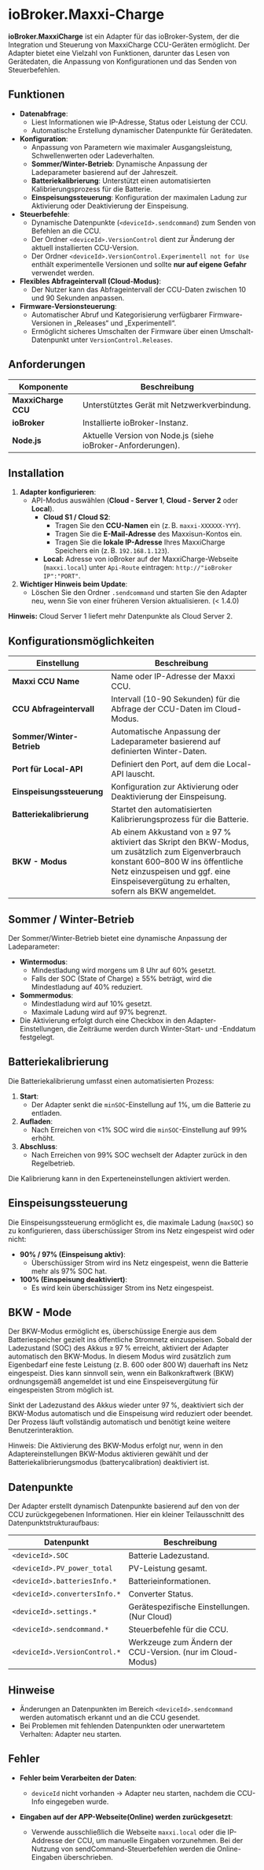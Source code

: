 # ioBroker.Maxxi-Charge

**ioBroker.MaxxiCharge** ist ein Adapter für das ioBroker-System, der die Integration und Steuerung von MaxxiCharge CCU-Geräten ermöglicht. Der Adapter bietet eine Vielzahl von Funktionen, darunter das Lesen von Gerätedaten, die Anpassung von Konfigurationen und das Senden von Steuerbefehlen.

## Funktionen

- **Datenabfrage**:
    - Liest Informationen wie IP-Adresse, Status oder Leistung der CCU.
    - Automatische Erstellung dynamischer Datenpunkte für Gerätedaten.
- **Konfiguration**:
    - Anpassung von Parametern wie maximaler Ausgangsleistung, Schwellenwerten oder Ladeverhalten.
    - **Sommer/Winter-Betrieb**: Dynamische Anpassung der Ladeparameter basierend auf der Jahreszeit.
    - **Batteriekalibrierung**: Unterstützt einen automatisierten Kalibrierungsprozess für die Batterie.
    - **Einspeisungssteuerung**: Konfiguration der maximalen Ladung zur Aktivierung oder Deaktivierung der Einspeisung.
- **Steuerbefehle**:
    - Dynamische Datenpunkte (`<deviceId>.sendcommand`) zum Senden von Befehlen an die CCU.
    - Der Ordner `<deviceId>.VersionControl` dient zur Änderung der aktuell installierten CCU-Version.
    - Der Ordner `<deviceId>.VersionControl.Experimentell not for Use` enthält experimentelle Versionen und sollte **nur auf eigene Gefahr** verwendet werden.
- **Flexibles Abfrageintervall (Cloud-Modus)**:
    - Der Nutzer kann das Abfrageintervall der CCU-Daten zwischen 10 und 90 Sekunden anpassen.
- **Firmware-Versionsteuerung**:
    - Automatischer Abruf und Kategorisierung verfügbarer Firmware-Versionen in „Releases“ und „Experimentell“.
    - Ermöglicht sicheres Umschalten der Firmware über einen Umschalt-Datenpunkt unter `VersionControl.Releases`.

## Anforderungen

| Komponente                  | Beschreibung                                                 |
|-----------------------------|--------------------------------------------------------------|
| **MaxxiCharge CCU**         | Unterstütztes Gerät mit Netzwerkverbindung.                  |
| **ioBroker**                | Installierte ioBroker-Instanz.                               |
| **Node.js**                 | Aktuelle Version von Node.js (siehe ioBroker-Anforderungen). |

## Installation

1. **Adapter konfigurieren**:
    - API-Modus auswählen (**Cloud - Server 1**, **Cloud - Server 2** oder **Local**).
        - **Cloud S1 / Cloud S2**:
            - Tragen Sie den **CCU-Namen** ein (z. B. `maxxi-XXXXXX-YYY`).
            - Tragen Sie die **E-Mail-Adresse** des Maxxisun-Kontos ein.
            - Tragen Sie die **lokale IP-Adresse** Ihres MaxxiCharge Speichers ein (z. B. `192.168.1.123`).
      - **Local:** Adresse von ioBroker auf der MaxxiCharge-Webseite (`maxxi.local`) unter `Api-Route` eintragen: `http://"ioBroker IP":"PORT"`.
2. **Wichtiger Hinweis beim Update**:
    - Löschen Sie den Ordner `.sendcommand` und starten Sie den Adapter neu, wenn Sie von einer früheren Version aktualisieren. (< 1.4.0)

**Hinweis:** Cloud Server 1 liefert mehr Datenpunkte als Cloud Server 2.

## Konfigurationsmöglichkeiten

| Einstellung               | Beschreibung                                                                                                                                                                                                                     |
|---------------------------|----------------------------------------------------------------------------------------------------------------------------------------------------------------------------------------------------------------------------------|
| **Maxxi CCU Name**        | Name oder IP-Adresse der Maxxi CCU.                                                                                                                                                                                              |
| **CCU Abfrageintervall**  | Intervall (10-90 Sekunden) für die Abfrage der CCU-Daten im Cloud-Modus.                                                                                                                                                         |
| **Sommer/Winter-Betrieb** | Automatische Anpassung der Ladeparameter basierend auf definierten Winter-Daten.                                                                                                                                                 |
| **Port für Local-API**    | Definiert den Port, auf dem die Local-API lauscht.                                                                                                                                                                               |
| **Einspeisungssteuerung** | Konfiguration zur Aktivierung oder Deaktivierung der Einspeisung.                                                                                                                                                                |
| **Batteriekalibrierung**  | Startet den automatisierten Kalibrierungsprozess für die Batterie.                                                                                                                                                               |
| **BKW - Modus**           | Ab einem Akkustand von ≥ 97 % aktiviert das Skript den BKW-Modus, um zusätzlich zum Eigenverbrauch konstant 600–800 W ins öffentliche Netz einzuspeisen und ggf. eine Einspeisevergütung zu erhalten, sofern als BKW angemeldet. |

## Sommer / Winter-Betrieb

Der Sommer/Winter-Betrieb bietet eine dynamische Anpassung der Ladeparameter:

- **Wintermodus**:
    - Mindestladung wird morgens um 8 Uhr auf 60% gesetzt.
    - Falls der SOC (State of Charge) ≥ 55% beträgt, wird die Mindestladung auf 40% reduziert.
- **Sommermodus**:
    - Mindestladung wird auf 10% gesetzt.
    - Maximale Ladung wird auf 97% begrenzt.
- Die Aktivierung erfolgt durch eine Checkbox in den Adapter-Einstellungen, die Zeiträume werden durch Winter-Start- und -Enddatum festgelegt.

## Batteriekalibrierung

Die Batteriekalibrierung umfasst einen automatisierten Prozess:

1. **Start**:
    - Der Adapter senkt die `minSOC`-Einstellung auf 1%, um die Batterie zu entladen.
2. **Aufladen**:
    - Nach Erreichen von <1% SOC wird die `minSOC`-Einstellung auf 99% erhöht.
3. **Abschluss**:
    - Nach Erreichen von 99% SOC wechselt der Adapter zurück in den Regelbetrieb.

Die Kalibrierung kann in den Experteneinstellungen aktiviert werden.

## Einspeisungssteuerung

Die Einspeisungssteuerung ermöglicht es, die maximale Ladung (`maxSOC`) so zu konfigurieren, dass überschüssiger Strom ins Netz eingespeist wird oder nicht:

- **90% / 97% (Einspeisung aktiv)**:
    - Überschüssiger Strom wird ins Netz eingespeist, wenn die Batterie mehr als 97% SOC hat.
- **100% (Einspeisung deaktiviert)**:
    - Es wird kein überschüssiger Strom ins Netz eingespeist.

## BKW - Mode

Der BKW-Modus ermöglicht es, überschüssige Energie aus dem Batteriespeicher gezielt ins öffentliche Stromnetz einzuspeisen.
Sobald der Ladezustand (SOC) des Akkus ≥ 97 % erreicht, aktiviert der Adapter automatisch den BKW-Modus.
In diesem Modus wird zusätzlich zum Eigenbedarf eine feste Leistung (z. B. 600 oder 800 W) dauerhaft ins Netz eingespeist.
Dies kann sinnvoll sein, wenn ein Balkonkraftwerk (BKW) ordnungsgemäß angemeldet ist und eine Einspeisevergütung für eingespeisten Strom möglich ist.

Sinkt der Ladezustand des Akkus wieder unter 97 %, deaktiviert sich der BKW-Modus automatisch und die Einspeisung wird reduziert oder beendet.
Der Prozess läuft vollständig automatisch und benötigt keine weitere Benutzerinteraktion.

Hinweis: Die Aktivierung des BKW-Modus erfolgt nur, wenn in den Adaptereinstellungen BKW-Modus aktivieren gewählt und der Batteriekalibrierungsmodus (batterycalibration) deaktiviert ist.

## Datenpunkte

Der Adapter erstellt dynamisch Datenpunkte basierend auf den von der CCU zurückgegebenen Informationen. Hier ein kleiner Teilausschnitt des Datenpunktstrukturaufbaus:

| Datenpunkt                    | Beschreibung                                               |
|-------------------------------|------------------------------------------------------------|
| `<deviceId>.SOC`              | Batterie Ladezustand.                                      |
| `<deviceId>.PV_power_total`   | PV-Leistung gesamt.                                        |
| `<deviceId>.batteriesInfo.*`  | Batterieinformationen.                                     |
| `<deviceId>.convertersInfo.*` | Converter Status.                                          |
| `<deviceId>.settings.*`       | Gerätespezifische Einstellungen. (Nur Cloud)               |
| `<deviceId>.sendcommand.*`    | Steuerbefehle für die CCU.                                 |
| `<deviceId>.VersionControl.*` | Werkzeuge zum Ändern der CCU-Version. (nur im Cloud-Modus) |

## Hinweise

- Änderungen an Datenpunkten im Bereich `<deviceId>.sendcommand` werden automatisch erkannt und an die CCU gesendet.
- Bei Problemen mit fehlenden Datenpunkten oder unerwartetem Verhalten: Adapter neu starten.

## Fehler

- **Fehler beim Verarbeiten der Daten**:
    - `deviceId` nicht vorhanden → Adapter neu starten, nachdem die CCU-Info eingegeben wurde. 

- **Eingaben auf der APP-Webseite(Online) werden zurückgesetzt**:
    - Verwende ausschließlich die Webseite `maxxi.local` oder die IP-Addresse der CCU, um manuelle Eingaben vorzunehmen. Bei der Nutzung von sendCommand-Steuerbefehlen werden die Online-Eingaben überschrieben.
